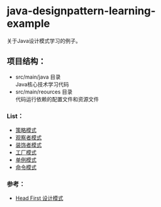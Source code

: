 # java-designpattern-learning-example
关于Java设计模式学习的例子。

## 项目结构：
- src/main/java 目录<br>
Java核心技术学习代码<br>
- src/main/reources 目录<br>
代码运行依赖的配置文件和资源文件

### List：
- [策略模式](src/main/java/com/java/designpattern/combining/combining.md)
- [观察者模式](src/main/java/com/java/designpattern/observer/observer.md)
- [装饰者模式](src/main/java/com/java/designpattern/decorator/decorator.md)
- [工厂模式](src/main/java/com/java/designpattern/factory/factory.md)
- [单例模式](src/main/java/com/java/designpattern/singleton/singleton.md)
- [命令模式](src/main/java/com/java/designpattern/command/command.md)

### 参考：
- [Head First 设计模式](https://book.douban.com/subject/2243615/)